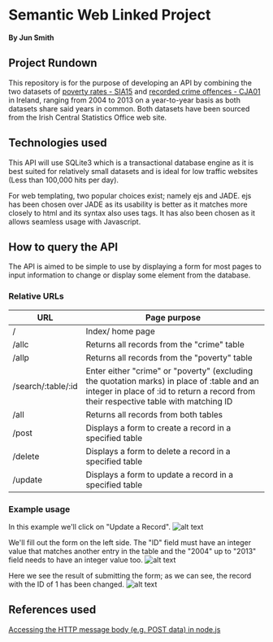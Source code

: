 # Semantic Web Linked Project

**By Jun Smith**

## Project Rundown
This repository is for the purpose of developing an API by combining the two datasets of [poverty rates - SIA15](http://www.cso.ie/px/pxeirestat/Statire/SelectVarVal/Define.asp?MainTable=SIA15&PLanguage=0&PXSId=0) and [recorded crime offences - CJA01](http://www.cso.ie/px/pxeirestat/Statire/SelectVarVal/Define.asp?maintable=CJA01&PLanguage=0) in Ireland, ranging from 2004 to 2013 on a year-to-year basis as both datasets share said years in common. Both datasets have been sourced from the Irish Central Statistics Office web site.

## Technologies used
This API will use SQLite3 which is a transactional database engine as it is best suited for relatively small datasets and is ideal for low traffic websites (Less than 100,000 hits per day).

For web templating, two popular choices exist; namely ejs and JADE. ejs has been chosen over JADE as its usability is better as it matches more closely to html and its syntax also uses tags. It has also been chosen as it allows seamless usage with Javascript.

## How to query the API
The API is aimed to be simple to use by displaying a form for most pages to input information to change or display some element from the database.

### Relative URLs
URL | Page purpose
--- | ------------
/   | Index/ home page
/allc | Returns all records from the "crime" table
/allp | Returns all records from the "poverty" table
/search/:table/:id | Enter either "crime" or "poverty" (excluding the quotation marks) in place of :table and an integer in place of :id to return a record from their respective table with matching ID
/all | Returns all records from both tables
/post | Displays a form to create a record in a specified table
/delete | Displays a form to delete a record in a specified table
/update | Displays a form to update a record in a specified table

### Example usage
In this example we'll click on "Update a Record".
![alt text](https://github.com/JunSmith/SemanticLinkedProject/tree/master/assets/images/1.png "Step 1")

We'll fill out the form on the left side. The "ID" field must have an integer value that matches another entry in the table and the "2004" up to "2013" field needs to have an integer value too.
![alt text](https://github.com/JunSmith/SemanticLinkedProject/tree/master/assets/images/2.png "Step 2")

Here we see the result of submitting the form; as we can see, the record with the ID of 1 has been changed.
![alt text](https://github.com/JunSmith/SemanticLinkedProject/tree/master/assets/images/3.png "Step 3")

## References used
[Accessing the HTTP message body (e.g. POST data) in node.js](blog.frankgrimm.net/2010/11/howto-access-http-message-body-post-data-in-node-js/)
